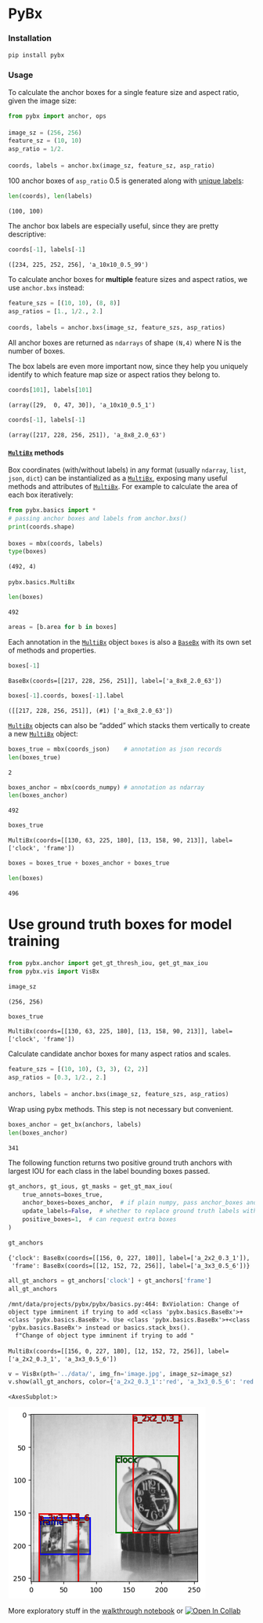 PyBx
================

<!-- WARNING: THIS FILE WAS AUTOGENERATED! DO NOT EDIT! -->

### Installation

``` shell
pip install pybx
```

### Usage

To calculate the anchor boxes for a single feature size and aspect
ratio, given the image size:

``` python
from pybx import anchor, ops

image_sz = (256, 256)
feature_sz = (10, 10)
asp_ratio = 1/2.

coords, labels = anchor.bx(image_sz, feature_sz, asp_ratio)
```

100 anchor boxes of `asp_ratio` 0.5 is generated along with [unique
labels](../data/README.md):

``` python
len(coords), len(labels)
```

    (100, 100)

The anchor box labels are especially useful, since they are pretty
descriptive:

``` python
coords[-1], labels[-1]
```

    ([234, 225, 252, 256], 'a_10x10_0.5_99')

To calculate anchor boxes for **multiple** feature sizes and aspect
ratios, we use `anchor.bxs` instead:

``` python
feature_szs = [(10, 10), (8, 8)]
asp_ratios = [1., 1/2., 2.]

coords, labels = anchor.bxs(image_sz, feature_szs, asp_ratios)
```

All anchor boxes are returned as `ndarrays` of shape `(N,4)` where N is
the number of boxes.

The box labels are even more important now, since they help you uniquely
identify to which feature map size or aspect ratios they belong to.

``` python
coords[101], labels[101]
```

    (array([29,  0, 47, 30]), 'a_10x10_0.5_1')

``` python
coords[-1], labels[-1]
```

    (array([217, 228, 256, 251]), 'a_8x8_2.0_63')

#### [`MultiBx`](https://thatgeeman.github.io/pybx/basics.html#multibx) methods

Box coordinates (with/without labels) in any format (usually `ndarray`,
`list`, `json`, `dict`) can be instantialized as a
[`MultiBx`](https://thatgeeman.github.io/pybx/basics.html#multibx),
exposing many useful methods and attributes of
[`MultiBx`](https://thatgeeman.github.io/pybx/basics.html#multibx). For
example to calculate the area of each box iteratively:

``` python
from pybx.basics import * 
# passing anchor boxes and labels from anchor.bxs()
print(coords.shape)

boxes = mbx(coords, labels)
type(boxes)
```

    (492, 4)

    pybx.basics.MultiBx

``` python
len(boxes)
```

    492

``` python
areas = [b.area for b in boxes]
```

Each annotation in the
[`MultiBx`](https://thatgeeman.github.io/pybx/basics.html#multibx)
object `boxes` is also a
[`BaseBx`](https://thatgeeman.github.io/pybx/basics.html#basebx) with
its own set of methods and properties.

``` python
boxes[-1]
```

    BaseBx(coords=[[217, 228, 256, 251]], label=['a_8x8_2.0_63'])

``` python
boxes[-1].coords, boxes[-1].label
```

    ([[217, 228, 256, 251]], (#1) ['a_8x8_2.0_63'])

[`MultiBx`](https://thatgeeman.github.io/pybx/basics.html#multibx)
objects can also be “added” which stacks them vertically to create a new
[`MultiBx`](https://thatgeeman.github.io/pybx/basics.html#multibx)
object:

``` python
boxes_true = mbx(coords_json)    # annotation as json records
len(boxes_true)
```

    2

``` python
boxes_anchor = mbx(coords_numpy) # annotation as ndarray
len(boxes_anchor)
```

    492

``` python
boxes_true
```

    MultiBx(coords=[[130, 63, 225, 180], [13, 158, 90, 213]], label=['clock', 'frame'])

``` python
boxes = boxes_true + boxes_anchor + boxes_true
```

``` python
len(boxes)
```

    496

# Use ground truth boxes for model training

``` python
from pybx.anchor import get_gt_thresh_iou, get_gt_max_iou
from pybx.vis import VisBx
```

``` python
image_sz
```

    (256, 256)

``` python
boxes_true
```

    MultiBx(coords=[[130, 63, 225, 180], [13, 158, 90, 213]], label=['clock', 'frame'])

Calculate candidate anchor boxes for many aspect ratios and scales.

``` python
feature_szs = [(10, 10), (3, 3), (2, 2)]
asp_ratios = [0.3, 1/2., 2.]

anchors, labels = anchor.bxs(image_sz, feature_szs, asp_ratios)
```

Wrap using pybx methods. This step is not necessary but convenient.

``` python
boxes_anchor = get_bx(anchors, labels) 
len(boxes_anchor)
```

    341

The following function returns two positive ground truth anchors with
largest IOU for each class in the label bounding boxes passed.

``` python
gt_anchors, gt_ious, gt_masks = get_gt_max_iou( 
    true_annots=boxes_true, 
    anchor_boxes=boxes_anchor,  # if plain numpy, pass anchor_boxes and anchor_labels 
    update_labels=False,  # whether to replace ground truth labels with true labels
    positive_boxes=1,  # can request extra boxes 
)
```

``` python
gt_anchors
```

    {'clock': BaseBx(coords=[[156, 0, 227, 180]], label=['a_2x2_0.3_1']),
     'frame': BaseBx(coords=[[12, 152, 72, 256]], label=['a_3x3_0.5_6'])}

``` python
all_gt_anchors = gt_anchors['clock'] + gt_anchors['frame']
all_gt_anchors
```

    /mnt/data/projects/pybx/pybx/basics.py:464: BxViolation: Change of object type imminent if trying to add <class 'pybx.basics.BaseBx'>+<class 'pybx.basics.BaseBx'>. Use <class 'pybx.basics.BaseBx'>+<class 'pybx.basics.BaseBx'> instead or basics.stack_bxs().
      f"Change of object type imminent if trying to add "

    MultiBx(coords=[[156, 0, 227, 180], [12, 152, 72, 256]], label=['a_2x2_0.3_1', 'a_3x3_0.5_6'])

``` python
v = VisBx(pth='../data/', img_fn='image.jpg', image_sz=image_sz)
v.show(all_gt_anchors, color={'a_2x2_0.3_1':'red', 'a_3x3_0.5_6': 'red'})
```

    <AxesSubplot:>

![](index_files/figure-commonmark/cell-26-output-2.png)

More exploratory stuff in the [walkthrough
notebook](https://github.com/thatgeeman/pybx/blob/master/examples/pybx_walkthrough_0.4.ipynb)
or [![Open In
Collab](https://colab.research.google.com/assets/colab-badge.svg)](https://colab.research.google.com/github/thatgeeman/pybx/blob/master/examples/pybx_walkthrough_0.4.ipynb)
